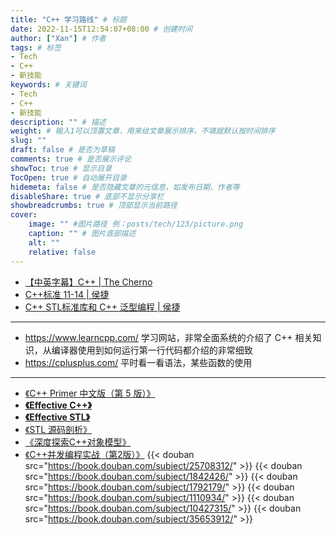 ```yaml
---
title: "C++ 学习路线" # 标题
date: 2022-11-15T12:54:07+08:00 # 创建时间
author: ["Xan"] # 作者
tags: # 标签
- Tech
- C++
- 新技能
keywords: # 关键词
- Tech
- C++
- 新技能
description: "" # 描述
weight: # 输入1可以顶置文章，用来给文章展示排序，不填就默认按时间排序
slug: ""
draft: false # 是否为草稿
comments: true # 是否展示评论
showToc: true # 显示目录
TocOpen: true # 自动展开目录
hidemeta: false # 是否隐藏文章的元信息，如发布日期、作者等
disableShare: true # 底部不显示分享栏
showbreadcrumbs: true # 顶部显示当前路径
cover:
    image: "" #图片路径 例：posts/tech/123/picture.png
    caption: "" # 图片底部描述
    alt: ""
    relative: false
---
```


- [【中英字幕】C++ | The Cherno](https://www.bilibili.com/video/BV1Ay4y1i7Z6/?vd_source=ae16ff6478eb15c1b87880540263910b)
- [C++标准 11-14 | 侯捷](https://www.youtube.com/watch?v=4HZpY7X9RG4&list=PLRTJhCIMo8HM16EbfTa4IgvwgLbj5z_9M&index=1)
- [C++ STL标准库和 C++ 泛型编程 | 侯捷](https://www.youtube.com/watch?v=Edcwv38c7d4&list=PLTcwR9j5y6W2Bf4S-qi0HBQlHXQVFoJrP)
***
- <https://www.learncpp.com/>    学习网站，非常全面系统的介绍了 C++ 相关知识，从编译器使用到如何运行第一行代码都介绍的非常细致
- <https://cplusplus.com/>    平时看一看语法，某些函数的使用
***
- [《C++ Primer 中文版（第 5 版）》](https://book.douban.com/subject/25708312/)
- **[《Effective C++》](https://book.douban.com/subject/1842426/)**
- **[《Effective STL》](https://book.douban.com/subject/1792179/)**
- [《STL 源码剖析》](https://book.douban.com/subject/1110934/)
- [《深度探索C++对象模型》](https://book.douban.com/subject/10427315/)
- [《C++并发编程实战（第2版）》](https://book.douban.com/subject/35653912/)
{{< douban src="https://book.douban.com/subject/25708312/" >}}
{{< douban src="https://book.douban.com/subject/1842426/" >}}
{{< douban src="https://book.douban.com/subject/1792179/" >}}
{{< douban src="https://book.douban.com/subject/1110934/" >}}
{{< douban src="https://book.douban.com/subject/10427315/" >}}
{{< douban src="https://book.douban.com/subject/35653912/" >}}